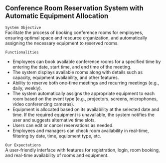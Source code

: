 ## Conference Room Reservation System with Automatic Equipment Allocation
`System Objective` <br>
Facilitate the process of booking conference rooms for employees, ensuring optimal space and resource organization, and automatically assigning the necessary equipment to reserved rooms.

`Functionalities`<br>
- Employees can book available conference rooms for a specified time by entering the date, start time, and end time of the meeting.
- The system displays available rooms along with details such as capacity, equipment availability, and other features.
- Ability to reserve both one-time meetings and recurring meetings (e.g., daily, weekly).
- The system automatically assigns the appropriate equipment to each room based on the event type (e.g., projectors, screens, microphones, video conferencing cameras).
- Equipment is allocated based on its availability at the selected date and time. If the required equipment is unavailable, the system notifies the user and suggests alternative time slots.
- Users can edit or cancel reservations as needed.
- Employees and managers can check room availability in real-time, filtering by date, time, equipment type, etc.
  
`Our Expectations`<br>
A user-friendly interface with features for registration, login, room booking, and real-time availability of rooms and equipment.
